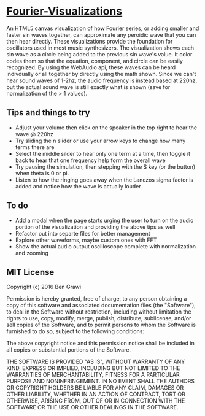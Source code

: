 # [Fourier-Visualizations](http://bgrawi.com/Fourier-Visualizations/)
An HTML5 canvas visualization of how Fourier series, or adding smaller and faster sin waves together, can approximate any peroidic wave that you can then hear directly. These visualizations provide the foundation for oscillators used in most music synthesizers. The visualization shows each sin wave as a circle being added to the previous sin wave's value. It color codes them so that the equation, component, and circle can be easily recognized. By using the WebAudio api, these waves can be heard indivdually or all together by directly using the math shown. Since we can't hear sound waves of 1-2hz, the audio frequency is instead based at 220hz, but the actual sound wave is still exactly what is shown (save for normalization of the > 1 values). 

## Tips and things to try
* Adjust your volume then click on the speaker in the top right to hear the wave @ 220hz
* Try sliding the n slider or use your arrow keys to change how many terms there are
* Select the middle silder to hear only one term at a time, then toggle it back to hear that one frequency help form the overall wave
* Try pausing the simulation, then stepping with the S key (or the button) when theta is 0 or pi.
* Listen to how the ringing goes away when the Lanczos sigma factor is added and notice how the wave is actually louder

## To do
* Add a modal when the page starts urging the user to turn on the audio portion of the visualization and providing the above tips as well
* Refactor out into separte files for better management
* Explore other waveforms, maybe custom ones with FFT
* Show the actual audio output oscilloscope complete with normalization and zooming

## MIT License

Copyright (c) 2016 Ben Grawi

Permission is hereby granted, free of charge, to any person obtaining a copy of this software and associated documentation files (the "Software"), to deal in the Software without restriction, including without limitation the rights to use, copy, modify, merge, publish, distribute, sublicense, and/or sell copies of the Software, and to permit persons to whom the Software is furnished to do so, subject to the following conditions:

The above copyright notice and this permission notice shall be included in all copies or substantial portions of the Software.

THE SOFTWARE IS PROVIDED "AS IS", WITHOUT WARRANTY OF ANY KIND, EXPRESS OR IMPLIED, INCLUDING BUT NOT LIMITED TO THE WARRANTIES OF MERCHANTABILITY, FITNESS FOR A PARTICULAR PURPOSE AND NONINFRINGEMENT. IN NO EVENT SHALL THE AUTHORS OR COPYRIGHT HOLDERS BE LIABLE FOR ANY CLAIM, DAMAGES OR OTHER LIABILITY, WHETHER IN AN ACTION OF CONTRACT, TORT OR OTHERWISE, ARISING FROM, OUT OF OR IN CONNECTION WITH THE SOFTWARE OR THE USE OR OTHER DEALINGS IN THE SOFTWARE.
